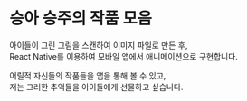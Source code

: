 # 승아 승주의 작품 모음

아이들이 그린 그림을 스캔하여 이미지 파일로 만든 후,  
React Native를 이용하여 모바일 앱에서 애니메이션으로 구현합니다.  

어릴적 자신들의 작품들을 앱을 통해 볼 수 있고,  
저는 그러한 추억들을 아이들에게 선물하고 싶습니다. 
